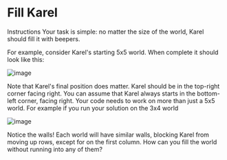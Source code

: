 # Fill Karel

Instructions
Your task is simple: no matter the size of the world, Karel should fill it with beepers.



For example, consider Karel's starting 5x5 world. When complete it should look like this:

![image](https://user-images.githubusercontent.com/97858274/236438250-3443ee46-9c8a-42a5-8435-81760541c319.png)

Note that Karel's final position does matter. Karel should be in the top-right corner facing right. You can assume that Karel always starts in the bottom-left corner, facing right. Your code needs to work on more than just a 5x5 world. For example if you run your solution on the 3x4 world

![image](https://user-images.githubusercontent.com/97858274/236438431-bc11b5f4-58d4-4a3a-8341-13d0d4e5d4b3.png)

Notice the walls! Each world will have similar walls, blocking Karel from moving up rows, except for on the first column. How can you fill the world without running into any of them? 